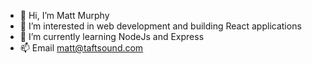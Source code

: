 - 👋 Hi, I’m Matt Murphy
- 👀 I’m interested in web development and building React applications
- 🌱 I’m currently learning NodeJs and Express
- 📫 Email matt@taftsound.com

<!---
TaftSound/TaftSound is a ✨ special ✨ repository because its `README.md` (this file) appears on your GitHub profile.
You can click the Preview link to take a look at your changes.
--->
